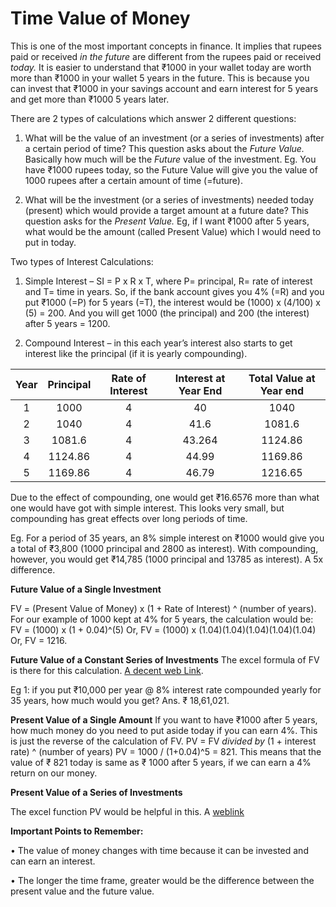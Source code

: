 # Time Value of Money

This is one of the most important concepts in finance. It implies that rupees paid or received *in the future* are different from the rupees paid or received *today.* It is easier to understand that ₹1000 in your wallet today are worth more than ₹1000 in your wallet 5 years in the future. This is because you can invest that ₹1000 in your savings account and earn interest for 5 years and get more than ₹1000 5 years later.

There are 2 types of calculations which answer 2 different questions:

1. What will be the value of an investment (or a series of investments) after a certain period of time? This question asks about the *Future Value.* Basically how much will be the _Future_ value of the investment. Eg. You have ₹1000 rupees today, so the Future Value will give you the value of 1000 rupees after a certain amount of time (=future).  

2. What will be the investment (or a series of investments) needed today (present) which would provide a target amount at a future date? This question asks for the *Present Value.* Eg, if I want ₹1000 after 5 years, what would be the amount (called Present Value) which I would need to put in today.

Two types of Interest Calculations:

1. Simple Interest – SI = P x R x T, where P= principal, R= rate of interest and T= time in years. So, if the bank account gives you 4% (=R) and you put ₹1000 (=P) for 5 years (=T), the interest would be (1000) x (4/100) x (5) = 200. And you will get 1000 (the principal) and 200 (the interest) after 5 years = 1200.

2. Compound Interest – in this each year’s interest also starts to get interest like the principal (if it is yearly compounding).

Year|Principal|Rate of Interest|Interest at Year End|Total Value at Year end
:-:|:-:|:-:|:-:|:-:
1|1000|4|40|1040
2|1040|4|41.6|1081.6
3|1081.6|4|43.264|1124.86
4|1124.86|4|44.99|1169.86
5|1169.86|4|46.79|1216.65


Due to the effect of compounding, one would get ₹16.6576 more than what one would have got with simple interest. This looks very small, but compounding has great effects over long periods of time.

Eg. For a period of 35 years, an 8% simple interest on ₹1000 would give you a total of ₹3,800 (1000 principal and 2800 as interest). With compounding, however, you would get ₹14,785 (1000 principal and 13785 as interest). A 5x difference.

**Future Value of a Single Investment**

FV = (Present Value of Money) x (1 + Rate of Interest) ^ (number of years).
For our example of 1000 kept at 4% for 5 years, the calculation would be:
FV = (1000) x (1 + 0.04)^(5)
Or, FV = (1000) x (1.04)(1.04)(1.04)(1.04)(1.04)
Or, FV = 1216.

**Future Value of a Constant Series of Investments**
The excel formula of FV is there for this calculation.
[A decent web Link](http://www.calculatorsoup.com/calculators/financial/future-value-annuity-calculator.php).

Eg 1: if you put ₹10,000 per year @ 8% interest rate compounded yearly for 35 years, how much would you get? Ans. ₹ 18,61,021.

**Present Value of a Single Amount**
If you want to have ₹1000 after 5 years, how much money do you need to put aside today if you can earn 4%. This is just the reverse of the calculation of FV.
PV = FV *divided by* (1 + interest rate) ^ (number of years)
PV = 1000 / (1+0.04)^5 = 821.
This means that the value of ₹ 821 today is same as ₹ 1000 after 5 years, if we can earn a 4% return on our money.

**Present Value of a Series of Investments**

The excel function PV would be helpful in this. A [weblink](http://www.calculatorsoup.com/calculators/financial/present-value-annuity-calculator.php)


**Important Points to Remember:**

•	The value of money changes with time because it can be invested and can earn an interest.

•	The longer the time frame, greater would be the difference between the present value and the future value.
